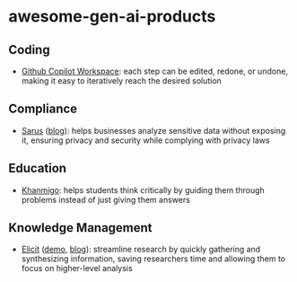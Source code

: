 # awesome-gen-ai-products

## Coding

- [Github Copilot Workspace](https://githubnext.com/projects/copilot-workspace/): each step can be edited, redone, or undone, making it easy to iteratively reach the desired solution

## Compliance

- [Sarus](https://www.sarus.tech) ([blog](https://www.sarus.tech/blog)): helps businesses analyze sensitive data without exposing it, ensuring privacy and security while complying with privacy laws

## Education

- [Khanmigo](https://www.khanmigo.ai):  helps students think critically by guiding them through problems instead of just giving them answers

## Knowledge Management

- [Elicit](https://elicit.com) ([demo](https://youtu.be/DmK-cLdbkvQ?si=j-bwr7tjzlPA39v7), [blog](https://blog.elicit.com)): streamline research by quickly gathering and synthesizing information, saving researchers time and allowing them to focus on higher-level analysis


